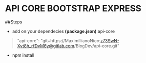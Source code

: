 # API CORE BOOTSTRAP EXPRESS

##Steps
- add on your dependecies **(package.json)** api-core 
> "api-core": "git+https://MaximillianoNico:z73SwN-Xvt8h_rfDvM6y@gitlab.com/BlogDev/api-core.git"
- npm install

